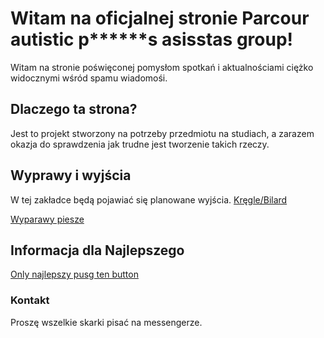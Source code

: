 # Witam na oficjalnej stronie Parcour autistic p******s asisstas group!

Witam na stronie poświęconej pomysłom spotkań i aktualnościami ciężko widocznymi wśród spamu wiadomośi.

## Dlaczego ta strona?

Jest to projekt stworzony na potrzeby przedmiotu na studiach, a zarazem okazja do sprawdzenia jak trudne jest tworzenie takich rzeczy.

## Wyprawy i wyjścia

W tej zakładce będą pojawiać się planowane wyjścia.
[Kręgle/Bilard](https://kfaryn.github.io/kregle/)

[Wyparawy piesze](https://kfaryn.github.io/wyprawy/)

## Informacja dla Najlepszego

[Only najlepszy pusg ten button](https://kfaryn.github.io/najlepszy/)


### Kontakt

Proszę wszelkie skarki pisać na messengerze.
